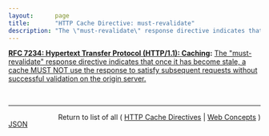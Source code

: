 ```yaml
---
layout:      page
title:       "HTTP Cache Directive: must-revalidate"
description: "The \"must-revalidate\" response directive indicates that once it has become stale, a cache MUST NOT use the response to satisfy subsequent requests without successful validation on the origin server."
---
```


**[RFC 7234: Hypertext Transfer Protocol (HTTP/1.1): Caching](/specs/IETF/RFC/7234 "The Hypertext Transfer Protocol (HTTP) is an application-level protocol for distributed, collaborative, hypertext information systems. This document defines requirements on HTTP caches and the associated header fields that control cache behavior or indicate cacheable response messages."):** [The "must-revalidate" response directive indicates that once it has become stale, a cache MUST NOT use the response to satisfy subsequent requests without successful validation on the origin server.](http://tools.ietf.org/html/rfc7234#section-5.2.2.1 "Read documentation for HTTP Cache Directive &#34;must-revalidate&#34;")

<br/>
<hr/>

<p style="float : left"><a href="must-revalidate.json" title="JSON representing this particular Web Concept value">JSON</a></p>
<p style="text-align: right">Return to list of all ( <a href="../http-cache-directives">HTTP Cache Directives</a> | <a href="../">Web Concepts</a> )</p>
